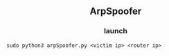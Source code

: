 <h2 align="center">ArpSpoofer</h2>

<h3 align="center">launch</h3>

```
sudo python3 arpSpoofer.py <victim ip> <router ip>
```
